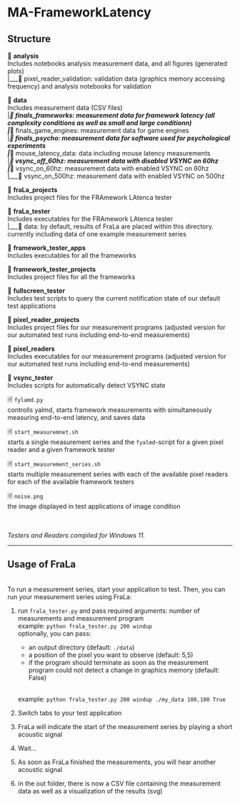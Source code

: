 # MA-FrameworkLatency

## Structure

📁 **analysis**
<br>Includes notebooks analysis measurement data, and all figures (generated plots)
<br>|___📁 pixel_reader_validation: validation data (graphics memory accessing frequency) and analysis notebooks for validation

📁 **data**
<br>Includes measurement data (CSV files)
<br>|___📁 finals_frameworks: measurement data for framework latency (all complexity conditions as well as small and large conditionn)
<br>|___📁 finals_game_engines: measurement data for game engines
<br>|___📁 finals_psycho: measurement data for software used for psychological experiments
<br>|___📁 mouse_latency_data: data including mouse latency measurements
<br>|___📁 vsync_off_60hz: measurement data with disabled VSYNC on 60hz
<br>|___📁 vsync_on_60hz: measurement data with enabled VSYNC on 60hz
<br>|___📁 vsync_on_500hz: measurement data with enabled VSYNC on 500hz

📁 **fraLa_projects**
<br>Includes project files for the FRAmework LAtenca tester

📁 **fraLa_tester**
<br>Includes executables for the FRAmework LAtenca tester
<br>|___📁 data: by default, results of FraLa are placed within this directory. currently including data of one example measurement series

📁 **framework_tester_apps**
<br>Includes executables for all the frameworks

📁 **framework_tester_projects**
<br>Includes project files for all the frameworks

📁 **fullscreen_tester**
<br>Includes test scripts to query the current notification state of our default test applications

📁 **pixel_reader_projects**
<br>Includes project files for our measurement programs (adjusted version for our automated test runs including end-to-end measurements)

📁 **pixel_readers**
<br>Includes executables for our measurement programs (adjusted version for our automated test runs including end-to-end measurements)

📁 **vsync_tester**
<br> Includes scripts for automatically detect VSYNC state

🗎 `fylamd.py`
<br>controlls yalmd, starts framework measurements with simultaneously measuring end-to-end latency, and saves data

🗎 `start_measuremnet.sh`
<br>starts a single measurement series and the `fyalmd`-script for a given pixel reader and a given framework tester

🗎 `start_measurement_series.sh`
<br>starts multiple measurement series with each of the available pixel readers for each of the available framework testers

🗎 `noise.png`
<br>the image displayed in test applications of image condition

<br><br>_Testers and Readers compiled for Windows 11._

---

## Usage of FraLa

<br> To run a measurement series, start your application to test.
Then, you can run your measurement series using FraLa:

1. run `frala_tester.py` and pass required arguments: number of measurements and measurement program
   <br> example: `python frala_tester.py 200 windup`
   <br> optionally, you can pass:
      - an output directory (default: `./data`)
      - a position of the pixel you want to observe (default: 5,5)
      - if the program should terminate as soon as the measurement program could not detect a change in graphics memory (default: False)
   
   <br> example: `python frala_tester.py 200 windup ./my_data 100,100 True`

3. Switch tabs to your test application
4. FraLa will indicate the start of the measurement series by playing a short acoustic signal
5. Wait...
6. As soon as FraLa finished the measurements, you will hear another acoustic signal
7. in the out folder, there is now a CSV file containing the measurement data as well as a visualization of the results (svg)

